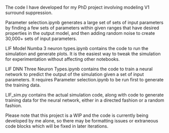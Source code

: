 The code I have developed for my PhD project involving modeling V1 surround suppression. 

Parameter selection.ipynb generates a large set of sets of input parameters by finding a few sets of parameters within given ranges that have desired properties in the output model, and then adding random noise to create 30,000+ sets of input parameters.

LIF Model Numba 3 neuron types.ipynb contains the code to run the simulation and generate plots. It is the easiest way to tweak the simulation for experimentation without affecting other notebooks.

LIF DNN Three Neuron Types.ipynb contains the code to train a neural network to predict the output of the simulation given a set of input parameters. It requires Parameter selection.ipynb to be run first to generate the training data.

LIF_sim.py contains the actual simulation code, along with code to generate training data for the neural network, either in a directed fashion or a random fashion.

Please note that this project is a WIP and the code is currently being developed by me alone, so there may be formatting issues or extraneous code blocks which will be fixed in later iterations.
